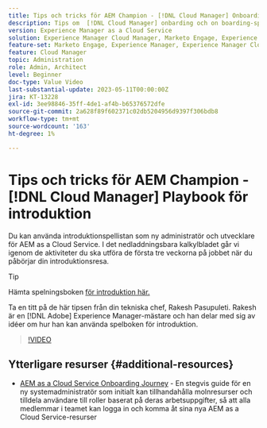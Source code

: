 ```yaml
---
title: Tips och tricks för AEM Champion - [!DNL Cloud Manager] Onboarding Playbook
description: Tips om  [!DNL Cloud Manager] onbarding och on boarding-spelboken av AEM Champion and expert, Rakesh Pasupuleti.
version: Experience Manager as a Cloud Service
solution: Experience Manager Cloud Manager, Marketo Engage, Experience Manager
feature-set: Marketo Engage, Experience Manager, Experience Manager Cloud Manager
feature: Cloud Manager
topic: Administration
role: Admin, Architect
level: Beginner
doc-type: Value Video
last-substantial-update: 2023-05-11T00:00:00Z
jira: KT-13228
exl-id: 3ee98846-35ff-4de1-af4b-b65376572dfe
source-git-commit: 2a628f89f602371c02db5204956d9397f306bdb8
workflow-type: tm+mt
source-wordcount: '163'
ht-degree: 1%

---
```


# Tips och tricks för AEM Champion - [!DNL Cloud Manager] Playbook för introduktion

Du kan använda introduktionspellistan som ny administratör och utvecklare för AEM as a Cloud Service. I det nedladdningsbara kalkylbladet går vi igenom de aktiviteter du ska utföra de första tre veckorna på jobbet när du påbörjar din introduktionsresa.

>[!TIP]
>
>Hämta spelningsboken [för introduktion här.](./assets/Cloud-Manager-for-AEM-as-a-Cloud-Service.xlsx)

Ta en titt på de här tipsen från din tekniska chef, Rakesh Pasupuleti. Rakesh är en [!DNL Adobe] Experience Manager-mästare och han delar med sig av idéer om hur han kan använda spelboken för introduktion.

>[!VIDEO](https://video.tv.adobe.com/v/3419299?quality=12&learn=on)

## Ytterligare resurser {#additional-resources}

* [AEM as a Cloud Service Onboarding Journey](https://experienceleague.adobe.com/docs/experience-manager-cloud-service/content/onboarding/journey/overview.html?lang=sv-SE) - En stegvis guide för en ny systemadministratör som initialt kan tillhandahålla molnresurser och tilldela användare till roller baserat på deras arbetsuppgifter, så att alla medlemmar i teamet kan logga in och komma åt sina nya AEM as a Cloud Service-resurser
